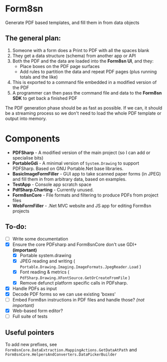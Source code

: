 # Form8sn
Generate PDF based templates, and fill them in from data objects

The general plan:
-----------------

1. Someone with a form does a Print to PDF with all the spaces blank
2. They get a data structure (schema) from another app or API
3. Both the PDF and the data are loaded into the **Form8sn UI**, and they:
   - Place boxes on the PDF page surfaces
   - Add rules to partition the data and repeat PDF pages (plus running totals and the like)
4. This is exported to a command file embedded in a modified version of the PDF
5. A programmer can then pass the command file and data to the **Form8sn SDK** to get back a finished PDF

The PDF generation phase should be as fast as possible. If we can, it should be a streaming process so we
don't need to load the whole PDF template or output into memory.

Components
==========

* **PDFSharp** - A modified version of the main project (so I can add or specialise bits)
* **PortableGdi** - A minimal version of `System.Drawing` to support PDFSharp. Based on GNU Portable.Net base libraries.
* **BasicImageFormFiller** - GUI app to take scanned paper forms (in JPEG) and
  fill them in from arbitrary data, based on examples.
* **TestApp** - Console app scratch space
* **PdfSharp.Charting** - Currently unused.
* **Form8snCore** - File formats and filtering to produce PDFs from project files
* **WebFormFiller** - .Net MVC website and JS app for editing Form8sn projects

To-do:
------

* [ ] Write some documentation
* [x] Ensure the core PDFsharp and Form8snCore don't use GDI+ **(important)**
  * [x] Portable system.drawing
  * [x] JPEG reading and writing ( `Portable.Drawing.Imaging.ImageFormats.JpegReader.Load` )
  * [x] Font reading & metrics ( `PdfSharp.Drawing.XFontSource.GetOrCreateFromFile` )
  * [x] Remove defunct platform specific calls in PDFsharp.
* [x] Handle PDFs as input
* [x] Decode PDF forms so we can use existing 'boxes'
* [ ] Embed Form8sn instructions in PDF files and handle those? *(not important)*
* [x] Web-based form editor?
* [ ] Full suite of tests

Useful pointers
---------------

To add new prefixes, see `Form8snCore.DataExtraction.MappingActions.GetDataAtPath` and `Form8snCore.HelpersAndConverters.DataPickerBuilder`